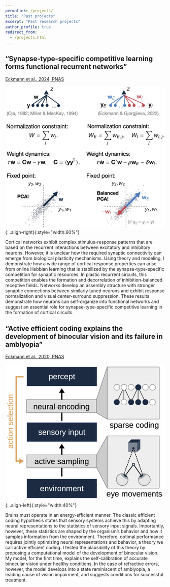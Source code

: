 ```yaml
---
permalink: /projects/
title: "Past projects"
excerpt: "Past research projects"
author_profile: true
redirect_from: 
  - /projects.html
---
```


## “Synapse-type-specific competitive learning forms functional recurrent networks”
[Eckmann et al., 2024, PNAS](/files/Eckmann2024.pdf)

<!-- ![image-left](/images/norm.png){: .align-left}{:style="width:60%"} -->
![image-left](/images/stsp.png){: .align-right}{:style="width:60%"}

Cortical networks exhibit complex stimulus-response patterns that are based on the recurrent interactions between excitatory and inhibitory neurons. However, it is unclear how the required synaptic connectivity can emerge from biological plasticity mechanisms. Using theory and modeling, I demonstrate how a wide range of cortical response properties can arise from online Hebbian learning that is stabilized by the synapse-type-specific competition for synaptic resources.
In plastic recurrent circuits, this competition enables the formation and decorrelation of inhibition-balanced receptive fields. Networks develop an assembly structure with stronger synaptic connections between similarly tuned neurons and exhibit response normalization and visual center-surround suppression. These results demonstrate how neurons can self-organize into functional networks and suggest an essential role for synapse-type-specific competitive learning in the formation of cortical circuits.



## “Active efficient coding explains the development of binocular vision and its failure in amblyopia”
[Eckmann et al., 2020, PNAS](https://www.pnas.org/doi/10.1073/pnas.1908100117)

![image-left](/images/aec.png){: .align-left}{:style="width:40%"}

Brains must operate in an energy-efficient manner. The classic efficient coding hypothesis states that sensory systems achieve this by adapting neural representations to the statistics of sensory input signals. Importantly, however, these
statistics are shaped by the organism’s behavior and how it samples information from
the environment. Therefore, optimal performance requires jointly optimizing neural
representations and behavior, a theory we call active efficient coding. I tested the plausibility of this theory by proposing a computational model of the development of binocular vision. My model, for the first time, explains the self-calibration of accurate binocular vision under healthy conditions. In the case of refractive errors, however, the model develops into a state reminiscent of amblyopia, a leading cause of vision impairment, and suggests conditions for successful treatment.
